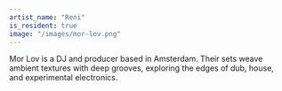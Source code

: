 ```yaml
---
artist_name: "Reni"
is_resident: true
image: "/images/mor-lov.png"
---
```


Mor Lov is a DJ and producer based in Amsterdam. Their sets weave ambient textures with deep grooves, exploring the edges of dub, house, and experimental electronics.
